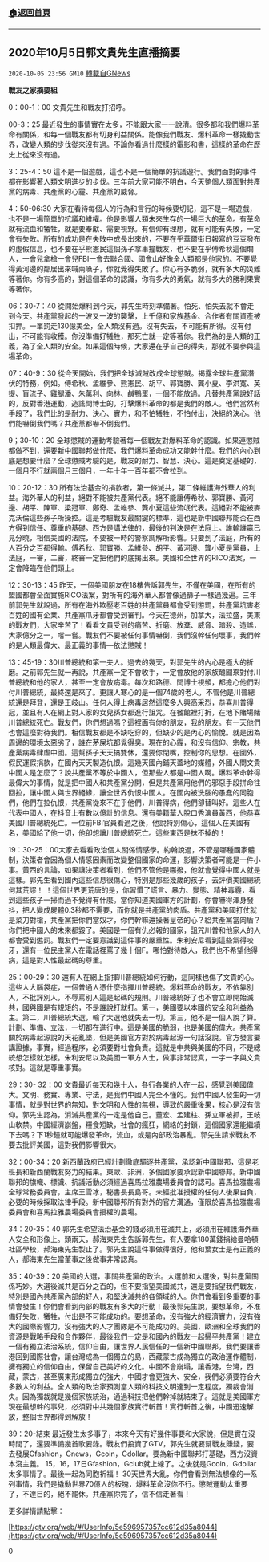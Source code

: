 ###  [:house:返回首頁](https://github.com/ourhimalayas/txt)
---

## 2020年10月5日郭文貴先生直播摘要
`2020-10-05 23:56 GM10` [轉載自GNews](https://gnews.org/zh-hant/405372/)

**戰友之家摘要組**

0：00-1：00 文貴先生和戰友打招呼。

00-3：25 最近發生的事情實在太多，不能跟大家一一說清。很多都和我們爆料革命有關係，和每一個戰友都有切身利益關係。能像我們戰友、爆料革命一樣撬動世界，改變人類的步伐從來沒有過。不論你看過什麼樣的電影和書，這樣的革命在歷史上從來沒有過。

3：25-4：50 這不是一個遊戲，這也不是一個簡單的抗議遊行。我們面對的事件都在影響著人類文明進步的步伐。三年前大家可能不明白，今天整個人類面對共產黨的病毒、共產黨的心霾、共產黨的威脅。

4：50-06:30 大家在看待每個人的行為和言行的時候要切記，這不是一場遊戲，也不是一場簡單的抗議和維權。他是影響人類未來生存的一場巨大的革命。有革命就有流血和犧牲，就是要奉獻、需要視野。有信仰有理想，就有可能有失敗，一定會有失敗。所有的成功是在失敗中成長出來的，不要在乎華爾街日報寫的豆豆發布的虛假信息，也不要在乎熊憲民這個孫子拿車撞戰友，也不要在乎傅希秋這個爛人，一會兒拿槍一會兒FBI一會去聯合國、國會山好像全人類都是他家的。不要覺得黃河邊的鄰居出來喊兩嗓子，你就覺得失敗了。你心有多脆弱，就有多大的災難等著你。你有多高的，對這個革命的認識，你有多大的勇氣，就有多大的勝利果實等著你。

06：30-7：40 從開始爆料到今天，郭先生時刻準備著。怕死、怕失去就不會走到今天。共產黨發起的一波又一波的襲擊，上千億和家族基金、合作者有關資產被扣押。一單罰走130億美金，全人類沒有過。沒有失去，不可能有所得。沒有付出，不可能有收穫。你沒準備好犧牲，那死亡就一定等著你。我們為的是人類的正義，為了全人類的安全。如果這個時候，大家還在乎自己的得失，那就不要參與這場革命。

07：40-9：30 從今天開始，我們把全球滅賊改成全球懲賊。揭露全球共產黨潛伏的特務，例如。傅希秋、孟維參、熊憲民、胡平、郭寶勝、龔小夏、李洪寬、英提、盲流子、雞腿潘、朱萬利、向林、鹹鴨蛋，一個不能放過。凡替共產黨說好話的，反對香港運動，造謠閆博士的，打擊爆料革命的都是我們的敵人。他們當然有手段了，我們比的是耐力、決心、實力，和不怕犧牲，不怕付出，決絕的決心。他們能嚇倒我們嗎？共產黨都嚇不倒我們。

9；30-10：20 全球懲賊的運動考驗著每一個戰友對爆料革命的認識。如果連懲賊都做不到，還要新中國聯邦做什麼，我們爆料革命成功又能幹什麼。我們的內心到底是想要什麼？全球懲賊考驗的是，戰友的耐力、智慧、決心。這是奠定基礎的，一個月不行就兩個月三個月，一年十年一百年都不會拉到。

10：20-12：30 所有法治基金的捐款者，第一條滅共，第二條維護海外華人的利益。海外華人的利益，絕對不能被共產黨代表。絕不能讓傅希秋、郭寶勝、黃河邊、胡平、陳軍、梁冠軍、鄭奇、孟維參、龔小夏這些流氓代表。這絕對不能被麥克沃倫這些孫子所操控。這是考驗戰友最關鍵的標準，這也是新中國聯邦能否在西方得到信任、尊重的基礎。西方是講法律的，最後的判決是在法庭上。誰輸誰贏已見分曉，相信美國的法院，不要被一時的警察調解所影響。只要到了法庭，所有的人百分之百都得輸。傅希秋、郭寶勝、孟維參、胡平、黃河邊、龔小夏是黨員，上法庭，一審，二審，終審一定把他們的底揭出來。美國和全世界的RICO法案，一定會降臨在他們頭上。

12：30-13：45 昨天，一個美國朋友在18樓告訴郭先生，不僅在美國，在所有的盟國都會全面實施RICO法案，對所有的海外華人都會像過篩子一樣過幾遍。三年前郭先生就說過，所有在海外欺壓老百姓的共產黨員都會受到懲罰，共產黨坑害老百姓的國有企業、共產黨爪牙都會受到審判。今天在德州，加拿大，法拉盛，美東的戰友們，大家辛苦了！看看文貴受到的痛苦、折磨、放棄、威脅、暗殺、造謠，大家億分之一，嚐一嘗。戰友們不要被任何事情嚇倒，我們沒幹任何壞事，我們幹的是人類最偉大、最正義的事情—依法懲賊！

13：45-19：30川普總統和第一夫人。過去的幾天，對郭先生的內心是極大的折磨。之前郭先生就一再說，共產黨一定不會收手，一定會放他的家族醜聞來對付川普總統和他的家人，甚至一定會放病毒。每次和路德、閆博士視頻，都擔心他們對付川普總統，最終還是來了。更讓人寒心的是一個74歲的老人，不管他是川普總統還是拜登，還是王岐山。任何人得上病毒居然這麼多人興高采烈，恭喜川普得冠，並且有人在網上對人家的女兒孫女都進行詛咒。在餐館裡打折，在地下賭場賭川普總統死亡。戰友們，你們想過嗎？這裡面有你的朋友，我的朋友。有一天他們也會這麼對待我們。相信戰友都是不缺吃穿的，但缺少的是內心的愉悅。就是因為周邊的環境太惡劣了，誰在茅屎坑都覺得臭。現在的心霾，和沒有信仰、宗教，共產黨病毒肆虐中國。這幫孫子天天搞雙休，還要你閉嘴，控制你的思想。在國外，假民運假捐款，在國內天天製造仇恨。這幾天國內鋪天蓋地的媒體，外國人問文貴中國人是怎麼了？說共產黨不等於中國人，但那些人都是中國人啊。爆料革命幹得最偉大的事情，就是把中國人和共產黨分開，但是共產黨用他們的邪惡手段拼命往回拉，讓中國人與世界絕緣，讓全世界仇恨中國人。在國內被洗腦的愚蠢的同胞們，他們在拉仇恨，共產黨從來不在乎他們，川普得病，他們卻替叫好。這些人在代表中國人，在抖音上有數以億計的信息。還有美籍華人脫口秀演員黃西，他恭喜美國川普總統死亡。一位前FBI官員看過之後，他說特別傷心，這個人在美國有名，美國給了他一切，他卻想讓川普總統死亡。這些東西是抹不掉的！

19：30-25：00大家去看看政治個人關係情感學。約翰說過，不管是哪種國家體制，決策者會因為個人情感因素而改變整個國家的命運，影響決策者可能是一件小事。黃西的言論，如果讓決策者看到，他們不管他是哪撥，他就會覺得中國人就是這樣。郭先生看到國內這些信息很傷心，特別是那些幾歲的孩子，去評價美國總統何其荒謬！ ！這個世界更荒唐的是，你習慣了謊言、暴力、變態、精神毒霾，看到這些孩子一掃而過不覺得有什麼。當你知道美國軍方的計劃，你會嚇得渾身發抖，把人變成屍體0.3秒都不需要，而你就是共產黨的肉盾。共產黨和美國打仗就是菜刀對槍，共產黨把你們當奴才，你們幹嘛還操著皇帝的心？給共產黨當肉盾？你們把中國人的未來都毀了。美國是一個有仇必報的國家，詛咒川普和他家人的人都會受到懲罰。戰友們一定要意識到這件事的嚴重性。朱利安尼看到這些氣得咬牙，還有一位民主黨人在電話裡罵了幾十個F。哪怕對待敵人，我們也不希望他得病，這是對人性最起碼的尊重。

25：00-29：30 還有人在網上指揮川普總統如何行動，這同樣也傷了文貴的心。這些人大腦袋症，一個普通人憑什麼指揮川普總統。爆料革命的戰友，不依靠別人，不批評別人，不辱罵別人這是起碼的規則。川普總統好了也不會立即開始滅共，國與國是有規矩的，不是誰說打就打。第一，美國要以本國的安全和利益為主。第二，川普總統大選，輸了大選他就失去一切。第三，他不是一個人說了算。計劃、準備、立法，一切都在進行中。這是美國的脆弱，也是美國的偉大。共產黨關於病毒起源說的天花亂墜，但是美國官方對於病毒起源一句話沒說。官方發言要講證據，事實，經過程序，必須要對社會負責。這就是中共與美國的不同，不是總統想怎樣就怎樣。朱利安尼以及美國一軍方人士，做事非常認真，一字一字與文貴核對。這就是尊重事實。

29：30- 32：00 文貴最近每天和幾十人，各行各業的人在一起，感覺到美國偉大。文明、務實、專業、守法，是我們中國人完全不懂的。我們中國人發生的一切事情，就是對世界的無知，對文明和人性的無視，導致的嚴重後果，核心是沒有信仰。郭先生認為，消滅共產黨的一定是他自己。董宏、孟建柱、孫立軍被抓，王岐山軟禁。中國經濟崩盤，糧食短缺，社會的瘋狂，網絡的封鎖，這個國家還能繼續下去嗎？下1秒鐘就可能爆發革命，流血，或是內部政治暴亂。郭先生請求戰友不要去批評美國，這對我們影響很大。

32：00-34：20 新西蘭政府已經計劃徹底驅逐共產黨，承認新中國聯邦，這是老班長和新西蘭戰友努力的結果。東歐、非洲，多個國家要承認新中國聯邦。新中國聯邦的旗幟、標識、抗議活動必須經過喜馬拉雅農場委員會的認可。喜馬拉雅農場全球常務委員會，主席王雪冰，秘書長長島哥。未經批准授權的任何人後果自負，必要的時候採取法律手段。新中國聯邦所有對外的官方溝通，僅限於喜馬拉雅農場委員會和喜馬拉雅農場委員會授權的農場。

34：20-35：40 郭先生希望法治基金的錢必須用在滅共上，必須用在維護海外華人安全和形像上。頭兩天，郝海東先生告訴郭先生，有人要拿180萬錢捐給曼哈頓社區學校，郝海東先生製止了。郭先生說這件事做得很好，他和葉女士是有正義的人，郝海東先生當董事之後做事非常認真。

35：40-39：20 美國的大選，事關共產黨的政治。大選前和大選後，對共產黨關係巧妙。大選後滅共是百分之百的，但不要指望美國滅共，還是要指望我們戰友，特別是國內共產黨內部的好人，和堅決滅共的各領域的人。你們會看到多重要的事情會發生！你們會看到內部的戰友有多大的行動！最後郭先生說，要想革命，不准備好失敗，犧牲，付出是不可能成功的。要想革命，沒有強大的經濟實力，沒有強大的國際影響力，沒有強大的人才團隊是不可能成功的。美國，歐洲和全球我們的資源是戰略手段和合作夥伴，最後我們一定是和國內的戰友一起掃平共產黨！建立一個有獨立法治系統，信仰自由，讓世界人民信任的一個新中國聯邦，我們要讓香港回到國際社會，讓台灣成為一個獨立的島，西藏蒙古成為獨立的政治運作體制，擁有獨立的信仰自由，保留自己美好的文化。中國不會崩塌，讓香港，台灣，西藏，蒙古，甚至廣東形成獨立的強大，中國才會更強大、安全，我們必須要符合大多數人的利益。全人類的政治家預測當人類的科技文明達到一定程度，獨裁會消失。因為獨裁就是幾個家族統治，通過科技把他們幹掉就結束了。這就是美國軍方現在最想幹的事兒，必須對中共幾個家族實行斬首！實行斬首之後，中國迅速解放，整個世界都得到解放！

39：20-結束 最近發生太多事了，本來今天有好幾件事要和大家說，但是實在沒時間了，還要準備幾首歌要錄。戰友們投資了GTV，郭先生就要幫戰友賺錢，要去發展Gfashion，Gnews，Gcoin，Gdollar。要為新中國聯邦打基礎，西方沒資本沒主義。 15，16，17日Gfashion，Gclub就上線了。之後就是Gcoin，Gdollar太多事情了。最後一起為同胞祈福！ 30天世界大亂，你們會看到無法想像的一系列事情，我們是撬動世界70億人的板塊，爆料革命沒你不行。懲賊運動太重要了，不達目的，絕不罷休。共產黨你完了，信不信走著看！

更多詳情請點擊：

[https://gtv.org/web/#/UserInfo/5e596957357cc612d35a8044](https://gtv.org/web/#/UserInfo/5e596957357cc612d35a8044)

0
